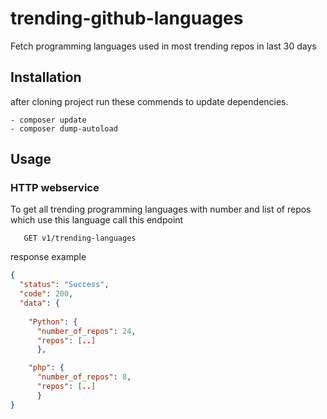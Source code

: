 # trending-github-languages
Fetch programming languages used in most trending repos in last 30 days

## **Installation**
after cloning project run these commends to update dependencies.

```CMD
- composer update
- composer dump-autoload
```
    
## **Usage**

### **HTTP webservice**

To get all trending programming languages with number and list of repos which use this language call this endpoint

```http request
   GET v1/trending-languages
```
response example
```json
{
  "status": "Success",
  "code": 200,
  "data": {
  
    "Python": {
      "number_of_repos": 24,
      "repos": [..]
      },

    "php": {
      "number_of_repos": 8,
      "repos": [..]
      }
}
```
